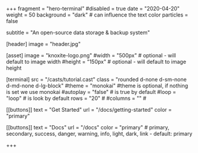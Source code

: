+++
fragment = "hero-terminal"
#disabled = true
date = "2020-04-20"
weight = 50
background = "dark" # can influence the text color
particles = false

subtitle = "An open-source data storage & backup system"

[header]
  image = "header.jpg"

[asset]
  image = "knoxite-logo.png"
  #width = "500px" # optional - will default to image width
  #height = "150px" # optional - will default to image height

[terminal]
  src = "/casts/tutorial.cast"
  class = "rounded d-none d-sm-none d-md-none d-lg-block"
  #theme = "monokai" #theme is optional, if nothing is set we use monokai
  #autoplay = "false" # is true by default
  #loop = "loop" # is look by default
  rows = "20" #
  #columns = "" #

[[buttons]]
  text = "Get Started"
  url = "/docs/getting-started"
  color = "primary"

[[buttons]]
  text = "Docs"
  url = "/docs"
  color = "primary" # primary, secondary, success, danger, warning, info, light, dark, link - default: primary

+++
